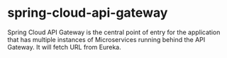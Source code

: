 # spring-cloud-api-gateway
Spring Cloud API Gateway is the central point of entry for the application that has multiple instances of Microservices running behind the API Gateway. It will fetch URL from Eureka.
